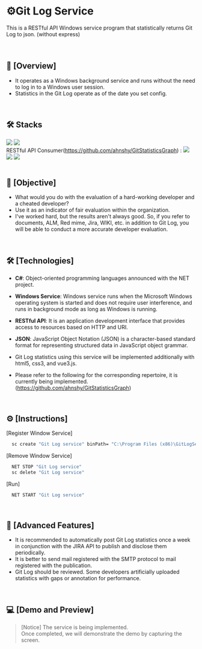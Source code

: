 # ⚙️Git Log Service <br/>
 This is a RESTful API Windows service program that statistically returns Git Log to json. (without express)
<br/>
<br/>
<br/>

## 📢 [Overview]
- It operates as a Windows background service and runs without the need to log in to a Windows user session.
- Statistics in the Git Log operate as of the date you set config.
<br/>

## 🛠️ Stacks
<img src="https://img.shields.io/badge/-C%23-000000?logo=dotnet" /> <img src="https://img.shields.io/badge/JSON-000000?logo=json&logoColor=white" /><br/> RESTful API Consumer(https://github.com/ahnshy/GitStatisticsGraph) : <img src="https://img.shields.io/badge/vue.js-%2335495e.svg?&logo=vuedotjs&logoColor=%234FC08D" /> <img src="https://img.shields.io/badge/html5-%23E34F26.svg?&logo=html5&logoColor=white" /> <img src="https://img.shields.io/badge/CSS3-1572B6?logo=css3&logoColor=white"/><br/><br/>

## 🚩 [Objective]
- What would you do with the evaluation of a hard-working developer and a cheated developer?
- Use it as an indicator of fair evaluation within the organization.
- I've worked hard, but the results aren't always good. So, if you refer to documents, ALM, Red mime, Jira, WIKI, etc. in addition to Git Log, you will be able to conduct a more accurate developer evaluation.
<br/>

## 🛠️ [Technologies]
- **C#**: Object-oriented programming languages announced with the NET project.
- **Windows Service**: Windows service runs when the Microsoft Windows operating system is started and does not require user interference, and runs in background mode as long as Windows is running.
- **RESTful API**: It is an application development interface that provides access to resources based on HTTP and URI.
- **JSON**: JavaScript Object Notation (JSON) is a character-based standard format for representing structured data in JavaScript object grammar.

- Git Log statistics using this service will be implemented additionally with html5, css3, and vue3.js.
- Please refer to the following for the corresponding repertoire, it is currently being implemented.(https://github.com/ahnshy/GitStatisticsGraph)
<br/>

## ⚙️ [Instructions]

[Register Window Service]
```bash
  sc create "Git Log service" binPath= "C:\Program Files (x86)\GitLogService\GitLogService.exe"
```

[Remove Window Service]
```bash
  NET STOP "Git Log service"
  sc delete "Git Log service"
```

[Run]
```bash
  NET START "Git Log service"
```
<br/>

## 📌 [Advanced Features]
* It is recommended to automatically post Git Log statistics once a week in conjunction with the JIRA API to publish and disclose them periodically.
* It is better to send mail registered with the SMTP protocol to mail registered with the publication.
* Git Log should be reviewed. Some developers artificially uploaded statistics with gaps or annotation for performance.
<br/>

## 💻 [Demo and Preview]
>
> [Notice]
>The service is being implemented. 
> <br/>
> Once completed, we will demonstrate the demo by capturing the screen.<br/>
>
<br/>
<br/>
